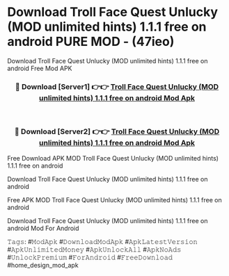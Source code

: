 # Download Troll Face Quest Unlucky (MOD unlimited hints) 1.1.1 free on android PURE MOD - (47ieo)
Download Troll Face Quest Unlucky (MOD unlimited hints) 1.1.1 free on android Free Mod APK

<div align="center">
<h3>🔴 Download [Server1] 👉👉 <a href="https://apk-comot.site?title=Troll_Face_Quest_Unlucky_(MOD_unlimited_hints)_1.1.1_free_on_android">Troll Face Quest Unlucky (MOD unlimited hints) 1.1.1 free on android Mod Apk</a></h3><br>

<h3>🔴 Download [Server2] 👉👉 <a href="https://apk-comot.site?title=Troll_Face_Quest_Unlucky_(MOD_unlimited_hints)_1.1.1_free_on_android">Troll Face Quest Unlucky (MOD unlimited hints) 1.1.1 free on android Mod Apk</a></h3>
</div>


Free Download APK MOD Troll Face Quest Unlucky (MOD unlimited hints) 1.1.1 free on android

Download Troll Face Quest Unlucky (MOD unlimited hints) 1.1.1 free on android 

Free APK MOD Troll Face Quest Unlucky (MOD unlimited hints) 1.1.1 free on android 

Download Troll Face Quest Unlucky (MOD unlimited hints) 1.1.1 free on android Mod For Android

𝚃𝚊𝚐𝚜: #𝙼𝚘𝚍𝙰𝚙𝚔 #𝙳𝚘𝚠𝚗𝚕𝚘𝚊𝚍𝙼𝚘𝚍𝙰𝚙𝚔 #𝙰𝚙𝚔𝙻𝚊𝚝𝚎𝚜𝚝𝚅𝚎𝚛𝚜𝚒𝚘𝚗 #𝙰𝚙𝚔𝚄𝚗𝚕𝚒𝚖𝚒𝚝𝚎𝚍𝙼𝚘𝚗𝚎𝚢 #𝙰𝚙𝚔𝚄𝚗𝚕𝚘𝚌𝚔𝙰𝚕𝚕 #𝙰𝚙𝚔𝙽𝚘𝙰𝚍𝚜 #𝚄𝚗𝚕𝚘𝚌𝚔𝙿𝚛𝚎𝚖𝚒𝚞𝚖 #𝙵𝚘𝚛𝙰𝚗𝚍𝚛𝚘𝚒𝚍 #𝙵𝚛𝚎𝚎𝙳𝚘𝚠𝚗𝚕𝚘𝚊𝚍 #home_design_mod_apk